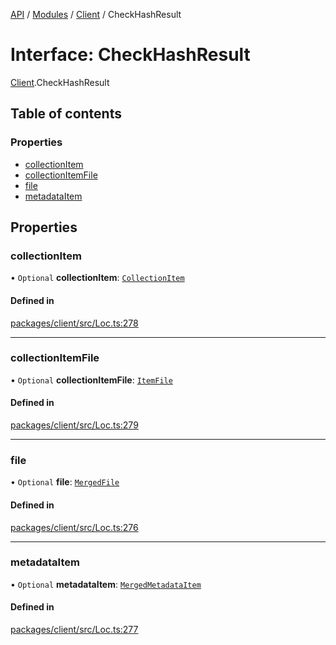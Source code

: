 [API](../API.md) / [Modules](../modules.md) / [Client](../modules/Client.md) / CheckHashResult

# Interface: CheckHashResult

[Client](../modules/Client.md).CheckHashResult

## Table of contents

### Properties

- [collectionItem](Client.CheckHashResult.md#collectionitem)
- [collectionItemFile](Client.CheckHashResult.md#collectionitemfile)
- [file](Client.CheckHashResult.md#file)
- [metadataItem](Client.CheckHashResult.md#metadataitem)

## Properties

### collectionItem

• `Optional` **collectionItem**: [`CollectionItem`](../classes/Client.CollectionItem.md)

#### Defined in

[packages/client/src/Loc.ts:278](https://github.com/logion-network/logion-api/blob/main/packages/client/src/Loc.ts#L278)

___

### collectionItemFile

• `Optional` **collectionItemFile**: [`ItemFile`](Node_API.ItemFile.md)

#### Defined in

[packages/client/src/Loc.ts:279](https://github.com/logion-network/logion-api/blob/main/packages/client/src/Loc.ts#L279)

___

### file

• `Optional` **file**: [`MergedFile`](Client.MergedFile.md)

#### Defined in

[packages/client/src/Loc.ts:276](https://github.com/logion-network/logion-api/blob/main/packages/client/src/Loc.ts#L276)

___

### metadataItem

• `Optional` **metadataItem**: [`MergedMetadataItem`](Client.MergedMetadataItem.md)

#### Defined in

[packages/client/src/Loc.ts:277](https://github.com/logion-network/logion-api/blob/main/packages/client/src/Loc.ts#L277)
